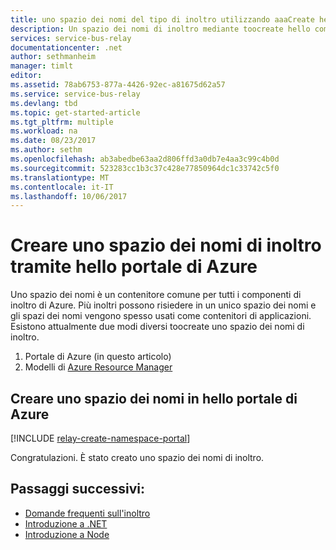 ```yaml
---
title: uno spazio dei nomi del tipo di inoltro utilizzando aaaCreate hello portale di Azure | Documenti Microsoft
description: Un spazio dei nomi di inoltro mediante toocreate hello come portale di Azure.
services: service-bus-relay
documentationcenter: .net
author: sethmanheim
manager: timlt
editor: 
ms.assetid: 78ab6753-877a-4426-92ec-a81675d62a57
ms.service: service-bus-relay
ms.devlang: tbd
ms.topic: get-started-article
ms.tgt_pltfrm: multiple
ms.workload: na
ms.date: 08/23/2017
ms.author: sethm
ms.openlocfilehash: ab3abedbe63aa2d806ffd3a0db7e4aa3c99c4b0d
ms.sourcegitcommit: 523283cc1b3c37c428e77850964dc1c33742c5f0
ms.translationtype: MT
ms.contentlocale: it-IT
ms.lasthandoff: 10/06/2017
---
```

# <a name="create-a-relay-namespace-using-hello-azure-portal"></a>Creare uno spazio dei nomi di inoltro tramite hello portale di Azure
Uno spazio dei nomi è un contenitore comune per tutti i componenti di inoltro di Azure. Più inoltri possono risiedere in un unico spazio dei nomi e gli spazi dei nomi vengono spesso usati come contenitori di applicazioni. Esistono attualmente due modi diversi toocreate uno spazio dei nomi di inoltro.

1. Portale di Azure (in questo articolo)
2. Modelli di [Azure Resource Manager](../azure-resource-manager/resource-group-overview.md)

## <a name="create-a-namespace-in-hello-azure-portal"></a>Creare uno spazio dei nomi in hello portale di Azure

[!INCLUDE [relay-create-namespace-portal](../../includes/relay-create-namespace-portal.md)]

Congratulazioni. È stato creato uno spazio dei nomi di inoltro.

## <a name="next-steps"></a>Passaggi successivi:
* [Domande frequenti sull'inoltro](relay-faq.md)
* [Introduzione a .NET](relay-hybrid-connections-dotnet-get-started.md)
* [Introduzione a Node](relay-hybrid-connections-node-get-started.md)

